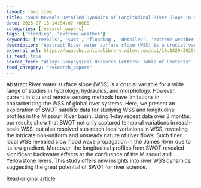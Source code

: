 ```yaml
---
layout: feed_item
title: "SWOT Reveals Detailed Dynamics of Longitudinal River Slope in the Missouri River Basin"
date: 2025-07-15 14:54:07 +0000
categories: [research_papers]
tags: ['flooding', 'extreme-weather']
keywords: ['reveals', 'swot', 'flooding', 'detailed', 'extreme-weather']
description: "Abstract River water surface slope (WSS) is a crucial variable for a wide range of studies in hydrology, hydraulics, and morphology"
external_url: https://agupubs.onlinelibrary.wiley.com/doi/10.1029/2025GL115953?af=R
is_feed: true
source_feed: "Wiley: Geophysical Research Letters: Table of Contents"
feed_category: "research_papers"
---
```


Abstract River water surface slope (WSS) is a crucial variable for a wide range of studies in hydrology, hydraulics, and morphology. However, current in situ and remote sensing methods have limitations in characterizing the WSS of global river systems. Here, we present an exploration of SWOT satellite data for studying WSS and longitudinal profiles in the Missouri River basin. Using 1‐day repeat data over 3 months, our results show that SWOT not only captured temporal variations in reach‐scale WSS, but also resolved sub‐reach local variations in WSS, revealing the intricate non‐uniform and unsteady nature of river flows. Such finer local WSS revealed slow flood wave propagation in the James River due to its low gradient. Moreover, the longitudinal profiles from SWOT revealed significant backwater effects at the confluence of the Missouri and Yellowstone rivers. This study offers new insights into river WSS dynamics, suggesting the great potential of SWOT for river science.

[Read original article](https://agupubs.onlinelibrary.wiley.com/doi/10.1029/2025GL115953?af=R)
